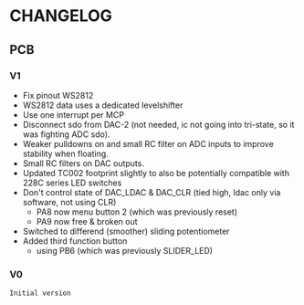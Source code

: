 # CHANGELOG


## PCB

### V1

- Fix pinout WS2812
- WS2812 data uses a dedicated levelshifter
- Use one interrupt per MCP
- Disconnect sdo from DAC-2 (not needed, ic not going into tri-state, so it was fighting ADC sdo).
- Weaker pulldowns on and small RC filter on ADC inputs to improve stability when floating.
- Small RC filters on DAC outputs.
- Updated TC002 footprint slightly to also be potentially compatible with 228C series LED switches
- Don't control state of DAC_LDAC & DAC_CLR (tied high, ldac only via software, not using CLR)
    - PA8 now menu button 2 (which was previously reset)
    - PA9 now free & broken out
- Switched to differend (smoother) sliding potentiometer
- Added third function button
  - using PB6 (which was previously SLIDER_LED)

### V0

    Initial version